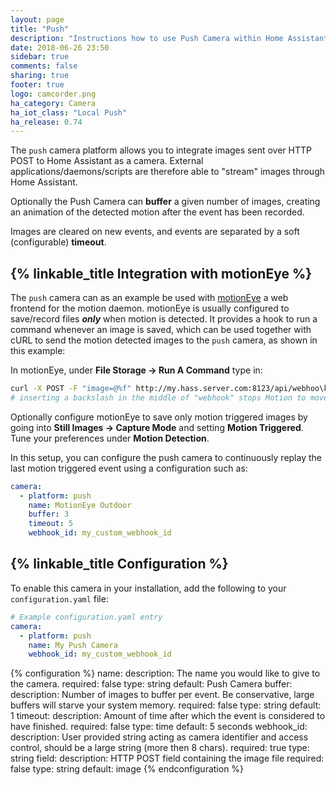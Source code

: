 ```yaml
---
layout: page
title: "Push"
description: "Instructions how to use Push Camera within Home Assistant."
date: 2018-06-26 23:50
sidebar: true
comments: false
sharing: true
footer: true
logo: camcorder.png
ha_category: Camera
ha_iot_class: "Local Push"
ha_release: 0.74  
---
```


The `push` camera platform allows you to integrate images sent over HTTP POST to Home Assistant as a camera. External applications/daemons/scripts are therefore able to "stream" images through Home Assistant.

Optionally the Push Camera can **buffer** a given number of images, creating an animation of the detected motion after the event has been recorded.

Images are cleared on new events, and events are separated by a soft (configurable) **timeout**.

## {% linkable_title Integration with motionEye %}

The `push` camera can as an example be used with [motionEye](https://github.com/ccrisan/motioneye/wiki) a web frontend for the motion daemon. motionEye is usually configured to save/record files ***only*** when motion is detected. It provides a hook to run a command whenever an image is saved, which can be used together with cURL to send the motion detected images to the `push` camera, as shown in this example:

In motionEye, under **File Storage -> Run A Command** type in:
```bash
curl -X POST -F "image=@%f" http://my.hass.server.com:8123/api/webhoo\k/my_custom_webhook_id
# inserting a backslash in the middle of "webhook" stops Motion to move the command to a webhook
```

Optionally configure motionEye to save only motion triggered images by going into **Still Images -> Capture Mode** and setting **Motion Triggered**. Tune your preferences under **Motion Detection**.

In this setup, you can configure the push camera to continuously replay the last motion triggered event using a configuration such as:

```yaml
camera:
  - platform: push
    name: MotionEye Outdoor
    buffer: 3
    timeout: 5
    webhook_id: my_custom_webhook_id 
```

## {% linkable_title Configuration %}

To enable this camera in your installation, add the following to your `configuration.yaml` file:

```yaml
# Example configuration.yaml entry
camera:
  - platform: push
    name: My Push Camera
    webhook_id: my_custom_webhook_id 
```

{% configuration %}
name:
  description:  The name you would like to give to the camera.
  required: false
  type: string
  default: Push Camera
buffer:
  description: Number of images to buffer per event. Be conservative, large buffers will starve your system memory.
  required: false
  type: string
  default: 1
timeout:
  description: Amount of time after which the event is considered to have finished.
  required: false
  type: time
  default: 5 seconds
webhook_id:
  description: User provided string acting as camera identifier and access control, should be a large string (more then 8 chars).
  required: true 
  type: string
field:
  description: HTTP POST field containing the image file
  required: false
  type: string
  default: image
{% endconfiguration %}
